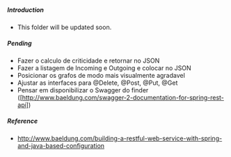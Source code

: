 ##### Introduction
- This folder will be updated soon. 

##### Pending

- Fazer o calculo de criticidade e retornar no JSON
- Fazer a listagem de Incoming e Outgoing e colocar no JSON
- Posicionar os grafos de modo mais visualmente agradavel
- Ajustar as interfaces para @Delete, @Post, @Put, @Get
- Pensar em disponibilizar o Swagger do finder ([http://www.baeldung.com/swagger-2-documentation-for-spring-rest-api])

##### Reference
- http://www.baeldung.com/building-a-restful-web-service-with-spring-and-java-based-configuration